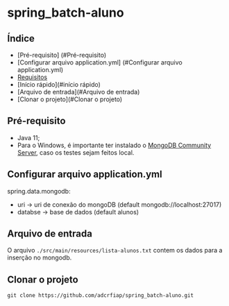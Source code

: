 # spring_batch-aluno

## Índice

- [Pré-requisito] (#Pré-requisito)
- [Configurar arquivo application.yml] (#Configurar arquivo application.yml)
- [Requisitos](#requisitos)
- [Início rápido](#início rápido)
- [Arquivo de entrada](#Arquivo de entrada)
- [Clonar o projeto](#Clonar o projeto)

## Pré-requisito

* Java 11;
* Para o Windows, é importante ter instalado o [MongoDB Community Server](https://www.mongodb.com/try/download/community?tck=docs_server), caso os testes sejam feitos local.

## Configurar arquivo application.yml

spring.data.mongodb:
* uri -> uri de conexão do mongoDB (default mongodb://localhost:27017)
* databse -> base de dados (default alunos)

## Arquivo de entrada

O arquivo `./src/main/resources/lista-alunos.txt` contem os dados para a inserção no mongodb.

## Clonar o projeto

    git clone https://github.com/adcrfiap/spring_batch-aluno.git
  
